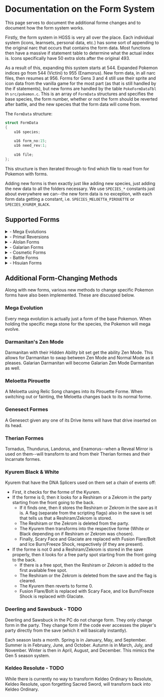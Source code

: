 # Documentation on the Form System
This page serves to document the additional forme changes and to document how the form system works.

Firstly, the form system in HGSS is very all over the place.  Each individual system (icons, learnsets, personal data, etc.) has some sort of appending to the original narc that occurs that contains the form data.  Most functions then have a massive if statement table to determine what the actual index is.  Icons specifically have 50 extra slots after the original 493.

As a result of this, expanding this system starts at 544.  Expanded Pokemon indices go from 544 (Victini) to 955 (Enamorus).  New form data, in all narc files, then resumes at 956.  Forms for Gens 3 and 4 still use their sprite and icon data from the vanilla game for the most part (as that is still handled by the if statements), but new forms are handled by the table ``PokeFormDataTbl`` in ``src/pokemon.c``.  This is an array of ``FormData`` structures and specifies the base species, the form number, whether or not the form should be reverted after battle, and the new species that the form data will come from.

The ``FormData`` structure:
```c
struct FormData
{
    u16 species;
    
    u16 form_no:15;
    u16 need_rev:1;
    
    u16 file;
};
```
This structure is then iterated through to find which file to read from for Pokemon with forms.

Adding new forms is then exactly just like adding new species, just adding the new data to all the folders necessary.  We use ``SPECIES_*`` constants just about everywhere we can--the new form data is no exception, with each form data getting a constant, i.e. ``SPECIES_MELOETTA_PIROUETTE`` or ``SPECIES_KYUREM_BLACK``.

## Supported Forms
<details> <!-- megas -->
<summary>- Mega Evolutions</summary>
<br>

    Venusaur
    Charizard X
    Charizard Y
    Blastoise
    Beedrill
    Pidgeot
    Alakazam
    Slowbro
    Gengar
    Kangaskhan
    Pinsir
    Gyarados
    Aerodactyl
    Mewtwo X
    Mewtwo Y
    Ampharos
    Steelix
    Scizor
    Heracross
    Houndoom
    Tyranitar
    Sceptile
    Blaziken
    Swampert
    Gardevoir
    Sableye
    Mawile
    Aggron
    Medicham
    Manectric
    Sharpedo
    Camerupt
    Altaria
    Banette
    Absol
    Glalie
    Salamence
    Metagross
    Latias
    Latios
    Rayquaza (evolves via using Dragon's Ascent)
    Lopunny
    Garchomp
    Lucario
    Abomasnow
    Gallade
    Audino
    Diancie
</details>
<details> <!-- primal reversions -->
<summary>- Primal Reversions</summary>
<br>

    Kyogre
    Groudon
</details>
<details> <!-- alolans -->
<summary>- Alolan Forms</summary>
<br>

    Rattata
    Raticate
    Raichu
    Sandshrew
    Sandslash
    Vulpix
    Ninetales
    Diglett
    Dugtrio
    Meowth
    Persian
    Geodude
    Graveler
    Golem
    Grimer
    Muk
    Exeggutor
    Marowak
</details>
<details> <!-- galarians -->
<summary>- Galarian Forms</summary>
<br>

    Meowth
    Ponyta
    Rapidash
    Slowpoke
    Slowbro
    Farfetch'd
    Weezing
    Mr. Mime
    Articuno
    Zapdos
    Moltres
    Slowking
    Corsola
    Zigzagoon
    Linoone
    Darumaka
    Darmanitan (both Zen Modes included)
    Yamask
    Stunfisk
</details>
<details> <!-- cosmetics -->
<summary>- Cosmetic Forms</summary>
<br>
<details>
<summary>    Pikachu</summary>

        Cosplay
        Rock Star
        Belle
        Pop Star
        Ph.D
        Libre
        Original Cap
        Hoenn Cap
        Sinnoh Cap
        Unova Cap
        Kalos Cap
        Alola Cap
        Partner Cap
        World Cap
</details>
<details>
<summary>    Basculin</summary>

        Red Stripe is form 0
        Blue Stripe
        White Stripe
</details>
<details>
<summary>    Deerling</summary>

        Spring is form 0
        Summer
        Autumn
        Winter
</details>
<details>
<summary>    Sawsbuck</summary>

        Spring is form 0
        Summer
        Autumn
        Winter
</details>
    Tornadus Therian
    <br>
    Thundurus Therian
    <br>
    Landorus Therian
    <br>
<details>
<summary>    Kyurem</summary>

        White
        Black
</details>
    Keldeo Resolute
    <br>
<details>
<summary>    Genesect</summary>

        Douse
        Shock
        Burn
        Chill
</details>
    Greninja Battle Bond
    <br>
<details>
<summary>    Vivillon</summary>

        Meadow is form 0
        Polar
        Tundra
        Continental
        Garden
        Elegant
        Meadow
        Modern
        Marine
        Archipelago
        High Plains
        Sandstorm
        River
        Monsoon
        Savanna
        Sun
        Ocean
        Jungle
        Fancy
        Poké Ball
</details>
<details>
<summary>    Flabébé</summary>

        Red Flower is form 0
        Yellow Flower
        Orange Flower
        Blue Flower
        White Flower
</details>
<details>
<summary>    Floette</summary>

        Red Flower is form 0
        Yellow Flower
        Orange Flower
        Blue Flower
        White Flower
        Eternal Flower
</details>
<details>
<summary>    Florges</summary>

        Red Flower is form 0
        Yellow Flower
        Orange Flower
        Blue Flower
        White Flower
</details>
<details>
<summary>    Furfrou</summary>

        Natural is form 0
        Heart
        Star
        Diamond
        Debutante
        Matron
        Dandy
        La Reine
        Kabuki
        Pharaoh
</details>
<details>
<summary>    Pumpkaboo</summary>

        Medium is form 0
        Small
        Large
        Super
</details>
<details>
<summary>    Gourgeist</summary>

        Medium is form 0
        Small
        Large
        Super
</details>
    Hoopa Unbound
    <br>
<details>
<summary>    Oricorio</summary>

        Baile is form 0
        Pom Pom
        Pa'u
        Sensu
</details>
    Rockruff Own Tempo
    <br>
<details>
<summary>    Lycanroc</summary>

        Day is form 0
        Midnight
        Dusk
</details>
    Magearna Original
    <br>
    Toxtricity Low Key
    <br>
    Sinistea Antique
    <br>
    Polteageist Antique
    <br>
<details>
<summary>    Alcremie</summary>

        Strawberry Sweet is form 0
        Berry Sweet
        Love Sweet
        Star Sweet
        Clover Sweet
        Flower Sweet
        Ribbon Sweet
</details>
    Urshifu Rapid Strike
    Zarude Dada
<details>
<summary>    Calyrex</summary>

        Ice Rider
        Shadow Rider
</details>
</details>
<details> <!-- battle forms -->
<summary>- Battle Forms</summary>
<br>
<details>
<summary>    Castform</summary>

        Normal is form 0
        Sunny
        Rainy
        Snowy
</details>
    Cherrim Sunshine
    <br>
    Shellos East Sea
    <br>
    Gastrodon East Sea
    <br>
    Dialga Origin
    <br>
    Palkia Origin
    <br>
    Meloetta Pirouette
    <br>
    Greninja Ash
    <br>
    Aegislash Blade
    <br>
    Xerneas Active
    <br>
<details>
<summary>    Zygarde</summary>

        50% is form 0
        10%
        10% Power Construct
        50% Power Construct
        10% Complete
        50% Complete
</details>
    Wishiwashi School
    <br>
<details>
<summary>    Minior</summary>

        Red is form 0
        Orange
        Yellow
        Green
        Blue
        Indigo
        Violet
        Core Red
        Core Orange
        Core Yellow
        Core Green
        Core Blue
        Core Indigo
        Core Violet
</details>
    Mimikyu Busted
    <br>
<details>
<summary>    Necrozma</summary>

        Base is form 0
        Dusk Mane
        Dawn Wings
        Ultra Dusk Mane
        Ultra Dawn Wings
</details>
<details>
<summary>    Cramorant</summary>

        Base is form 0
        Gulping
        Gorging
</details>
    Eiscue NoIce Face
    <br>
    Morpeko Hangry
    <br>
    Zacian Crowned
    <br>
    Zamazenta Crowned
    <br>
    Eternatus Eternamax
    <br>
    Enamorus Therian
    <br>


</details>
<details> <!-- hisuians -->
<summary>- Hisuian Forms</summary>
<br>

    Growlithe
    Arcanine
    Voltorb
    Electrode
    Typhlosion
    Qwilfish
    Sneasel
    Samurott
    Lilligant
    Zorua
    Zoroark
    Braviary
    Sliggoo
    Goodra
    Avalugg
    Decidueye
</details>

## Additional Form-Changing Methods
Along with new forms, various new methods to change specific Pokemon forms have also been implemented.  These are discussed below.

### Mega Evolution
Every mega evolution is actually just a form of the base Pokemon.  When holding the specific mega stone for the species, the Pokemon will mega evolve.

### Darmanitan's Zen Mode
Darmanitan with their Hidden Ability bit set get the ability Zen Mode.  This allows for Darmanitan to swap between Zen Mode and Normal Mode as it pleases.  Galarian Darmanitan will become Galarian Zen Mode Darmanitan as well.

### Meloetta Pirouette
A Meloetta using Relic Song changes into its Pirouette Forme.  When switching out or fainting, the Meloetta changes back to its normal forme.

### Genesect Formes
A Genesect given any one of its Drive items will have that drive inserted on its head.

### Therian Formes
Tornadus, Thundurus, Landorus, and Enamorus--when a Reveal Mirror is used on them--will transform to and from their Therian formes and their Incarnate formes.

### Kyurem Black & White
Kyurem that have the DNA Splicers used on them set a chain of events off:
- First, it checks for the forme of the Kyurem.
- If the forme is 0, then it looks for a Reshiram or a Zekrom in the party starting from the front going to the back.
    - If it finds one, then it stores the Reshiram or Zekrom in the save as it is.  A flag (separate from the scripting flags) also in the save is set that tells us that a Reshiram/Zekrom is stored.
    - The Reshiram or the Zekrom is deleted from the party.
    - The Kyurem then transforms into the respective forme (White or Black depending on if Reshiram or Zekrom was chosen).  
    - Finally, Scary Face and Glaciate are replaced with Fusion Flare/Bolt and Ice Burn/Freeze Shock, respectively (if they are present).
- If the forme is not 0 and a Reshiram/Zekrom is stored in the save properly, then it looks for a free party spot starting from the front going to the back.
    - If there is a free spot, then the Reshiram or Zekrom is added to the first available free spot.
    - The Reshiram or the Zekrom is deleted from the save and the flag is cleared.
    - The Kyurem then reverts to forme 0.
    - Fusion Flare/Bolt is replaced with Scary Face, and Ice Burn/Freeze Shock is replaced with Glaciate.

### Deerling and Sawsbuck - TODO
Deerling and Sawsbuck in the PC do not change form.  They only change form in the party.  They change form if the code ever accesses the player's party directly from the save (which it will basically instantly).

Each season lasts a month.  Spring is in January, May, and September.  Summer is in February, June, and October.  Autumn is in March, July, and November.  Winter is then in April, August, and December.  This mimics the Gen 5 season system.

### Keldeo Resolute - TODO
While there is currently no way to transform Keldeo Ordinary to Resolute, Keldeo Resolute, upon forgetting Sacred Sword, will transform back into Keldeo Ordinary.
